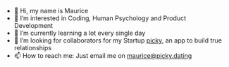 - 👋 Hi, my name is Maurice
- 👀 I’m interested in Coding, Human Psychology and Product Development
 - 🌱 I’m currently learning a lot every single day
- 💞️ I’m looking for collaborators for my Startup <a target="_blank" href="https://picky.dating">picky</a>, an app to build true relationships
- 📫 How to reach me: Just email me on <a target="_blank" href="mailto:maurice@picky.dating">maurice@picky.dating</a>

<!---
MauriceStr/MauriceStr is a ✨ special ✨ repository because its `README.md` (this file) appears on your GitHub profile.
You can click the Preview link to take a look at your changes.
--->

